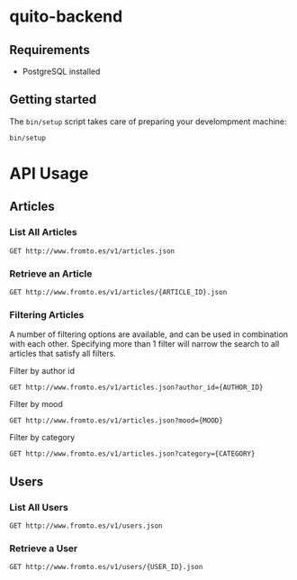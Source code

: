 # quito-backend

## Requirements

  - PostgreSQL installed

## Getting started

The `bin/setup` script takes care of preparing your develompment machine:

```shell
bin/setup
```

# API Usage

## Articles

### List All Articles

```
GET http://www.fromto.es/v1/articles.json
```

### Retrieve an Article

```
GET http://www.fromto.es/v1/articles/{ARTICLE_ID}.json
```

### Filtering Articles

A number of filtering options are available, and can be used in combination with
each other.  Specifying more than 1 filter will narrow the search to all
articles that satisfy all filters.

Filter by author id
```
GET http://www.fromto.es/v1/articles.json?author_id={AUTHOR_ID}
```

Filter by mood
```
GET http://www.fromto.es/v1/articles.json?mood={MOOD}
```

Filter by category
```
GET http://www.fromto.es/v1/articles.json?category={CATEGORY}
```

## Users


### List All Users

```
GET http://www.fromto.es/v1/users.json
```

### Retrieve a User

```
GET http://www.fromto.es/v1/users/{USER_ID}.json
```

